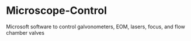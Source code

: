 # Microscope-Control
Microsoft software to control galvonometers, EOM, lasers, focus, and flow chamber valves
